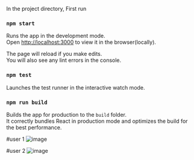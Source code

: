 In the project directory, First run
### `npm start`

Runs the app in the development mode.<br />
Open [http://localhost:3000](http://localhost:3000) to view it in the browser(locally).

The page will reload if you make edits.<br />
You will also see any lint errors in the console.

### `npm test`

Launches the test runner in the interactive watch mode.<br />

### `npm run build`

Builds the app for production to the `build` folder.<br />
It correctly bundles React in production mode and optimizes the build for the best performance.

#user 1
![image](https://user-images.githubusercontent.com/34184719/209573820-812f4ee3-7638-492e-bc27-a7fe411ae4e5.png)

#user 2
![image](https://user-images.githubusercontent.com/34184719/209573870-c01ed4f7-5e50-4e7a-a6a4-c855ed1a68fb.png)

